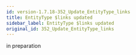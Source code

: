 ```yaml
---
id: version-1.7.18-352_Update_EntityType_links
title: EntityType $links updated
sidebar_label: EntityType $links updated
original_id: 352_Update_EntityType_links
---
```


in preparation

